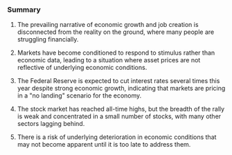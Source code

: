 ### Summary

1. The prevailing narrative of economic growth and job creation is disconnected
from the reality on the ground, where many people are struggling financially.

2. Markets have become conditioned to respond to stimulus rather than
economic data, leading to a situation where asset prices are not reflective
of underlying economic conditions.

3. The Federal Reserve is expected to cut interest rates several times this
year despite strong economic growth, indicating that markets are pricing in a
"no landing" scenario for the economy.

4. The stock market has reached all-time highs, but the breadth of the rally
is weak and concentrated in a small number of stocks, with many other sectors
lagging behind.

5. There is a risk of underlying deterioration in economic conditions that
may not become apparent until it is too late to address them.
